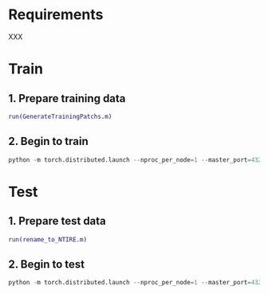 # Requirements
XXX

# Train
## 1. Prepare training data 
```matlab
run(GenerateTrainingPatchs.m)
```



## 2. Begin to train
```python
python -m torch.distributed.launch --nproc_per_node=1 --master_port=4321 basicsr/test.py -opt ./options/test/NAFSSR/NAFSSR-S_x4.yml --launcher pytorch
```

# Test
## 1. Prepare test data 
```matlab
run(rename_to_NTIRE.m)
```

## 2. Begin to test
```python
python -m torch.distributed.launch --nproc_per_node=1 --master_port=4321 basicsr/test.py -opt ./options/test/NAFSSR/NAFSSR-S_4x.yml --launcher pytorch
```

